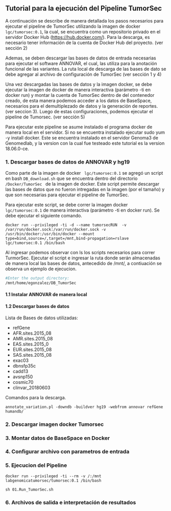 ## Tutorial para la ejecución del Pipeline TumorSec

A continuación se describe de manera detallada los pasos necesarios para ejecutar el pipeline de TumorSec utilizando la imagen de docker ``` lgc/tumorsec:0.1```, la cual, se encuentra como un repositorio privado en el servidor Docker Hub (https://hub.docker.com/).  Para la descarga, es necesario tener información de la cuenta de Docker Hub del proyecto. (ver sección 2)

Ademas, se deben descargar las bases de datos de entrada necesarias para ejecutar el software ANNOVAR, el cual, las utiliza para la anotación funcional de las variantes. La ruta local de descarga de las bases de dato se debe agregar al archivo de configuración de TumorSec (ver sección 1 y 4)

Una vez descargadas las bases de datos y la imagen docker, se debe ejecutar la imagen de docker de manera interactiva (parámetro -ti en docker run) y montar la cuenta de TumorSec dentro de del contenedor creado, de esta manera podemos acceder a los datos de BaseSpace, necesarios para el demultiplezado de datos y la generación de reportes. (ver seccion 3). Luego de estas configuraciones, podemos ejecutar el pipeline de Tumorsec. (ver sección 5)

Para ejecutar este pipeline se asume instalado el programa docker de manera local en el servidor. Si no se encuentra instalado ejecutar sudo yum -y install docker. Este se encuentra instalado en el servidor Genoma3 de Genomedlab, y la version con la cual fue testeado este tutorial es la version 18.06.0-ce.
 

### 1. Descargar bases de datos de ANNOVAR y hg19

Como parte de la imagen de docker ``` lgc/tumorsec:0.1``` se agregó un script en bash ```DB_download.sh``` que se encuentra dentro del directorio ```/Docker/TumorSec ``` de la imagen de docker. Este script permite descargar las bases de datos que no fueron intregadas en la imagen (por el tamaño) y que son necesarias para ejecutar el pipeline de TumorSec. 

Para ejecutar este script, se debe correr la imagen docker ``` lgc/tumorsec:0.1``` de manera interactiva (parámetro -ti en docker run). Se debe ejecutar el siguiente comando.

```
docker run --privileged -ti -d --name tumorsecRUN  -v /var/run/docker.sock:/var/run/docker.sock -v /usr/bin/docker:/usr/bin/docker --mount type=bind,source=/,target=/mnt,bind-propagation=rslave lgc/tumorsec:0.1 /bin/bash
```
Al ingresar podemos observar con ls los scripts necesarios para correr TurmorSec. Ejecutar el script e ingresar la ruta donde serán almacenadas de manera local las bases de datos, antecedido de /mnt/, a contiuación se observa un ejemplo de ejecucion.

```sh DB_download.sh
#Enter the output directory:
/mnt/home/egonzalez/DB_TumorSec
```



#### 1.1 Instalar ANNOVAR de manera local

#### 1.2 Descargar bases de datos

Lista de Bases de datos utilizadas: 
- refGene
- AFR.sites.2015_08
- AMR.sites.2015_08
- EAS.sites.2015_0
- EUR.sites.2015_08
- SAS.sites.2015_08
- exac03
- dbnsfp35c
- cadd13
- avsnp150
- cosmic70
- clinvar_20180603

Comandos para la descarga. 


```annotate_variation.pl -downdb -buildver hg19 -webfrom annovar refGene humandb/ ```


### 2. Descargar imagen docker Tumorsec
### 3. Montar datos de BaseSpace en Docker
### 4. Configurar archivo con parametros de entrada
### 5. Ejecucion del Pipeline

```docker run --privileged -ti --rm -v /:/mnt labgenomicatumorsec/tumorsec:0.1 /bin/bash```

```sh 01.Run_TumorSec.sh```

### 6. Archivos de salida e interpretación de resultados

